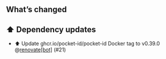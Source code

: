 ## What’s changed

## ⬆️ Dependency updates

- ⬆️ Update ghcr.io/pocket-id/pocket-id Docker tag to v0.39.0 @[renovate[bot]](https://github.com/apps/renovate) (#21)
